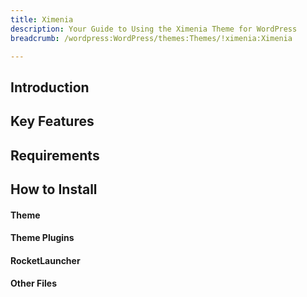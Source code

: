 ```yaml
---
title: Ximenia
description: Your Guide to Using the Ximenia Theme for WordPress
breadcrumb: /wordpress:WordPress/themes:Themes/!ximenia:Ximenia

---
```


Introduction
-----

Key Features
-----

Requirements
-----

How to Install
-----

#### Theme

#### Theme Plugins

#### RocketLauncher

#### Other Files